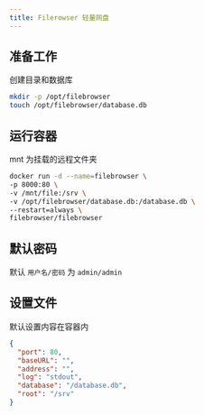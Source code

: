 ```yaml
---
title: Filerowser 轻量网盘
---
```


## 准备工作

创建目录和数据库

```bash
mkdir -p /opt/filebrowser
touch /opt/filebrowser/database.db
```

## 运行容器

mnt 为挂载的远程文件夹

```bash
docker run -d --name=filebrowser \
-p 8000:80 \
-v /mnt/file:/srv \
-v /opt/filebrowser/database.db:/database.db \
--restart=always \
filebrowser/filebrowser
```

## 默认密码

默认 `用户名/密码` 为 `admin/admin`

## 设置文件

默认设置内容在容器内

```json title='/.filebrowser.json'
{
  "port": 80,
  "baseURL": "",
  "address": "",
  "log": "stdout",
  "database": "/database.db",
  "root": "/srv"
}
```
